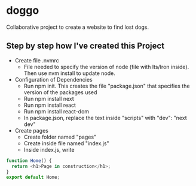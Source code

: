 # doggo

Collaborative project to create a website to find lost dogs.

## Step by step how I've created this Project

- Create file .nvmrc
  - File needed to specify the version of node (file with lts/Iron inside). Then use nvm install to update node.
- Configuration of Dependencies
  - Run npm init. This creates the file "package.json" that specifies the version of the packages used
  - Run npm install next
  - Run npm install react
  - Run npm install react-dom
  - In package.json, replace the text inside "scripts" with "dev": "next dev"
- Create pages
  - Create folder named "pages"
  - Create inside file named "index.js"
  - Inside index.js, write

```javascript
function Home() {
  return <h1>Page in construction</h1>;
}
export default Home;
```
